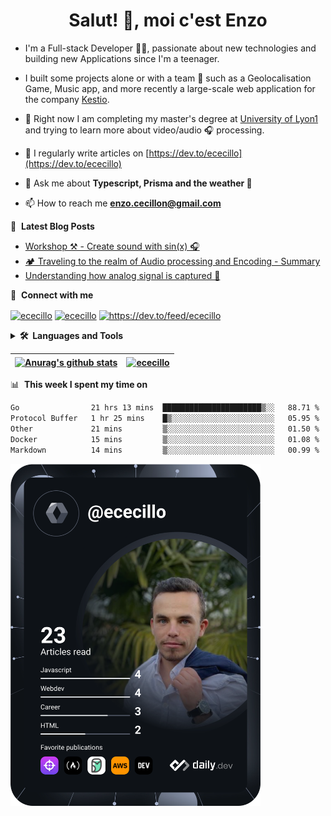 <h1 align="center">Salut! 👋, moi c'est Enzo</h1>
<!-- <p align="left"> <a href="https://github.com/ryo-ma/github-profile-trophy"><img src="https://github-profile-trophy.vercel.app/?username=ececillo" alt="ececillo" /></a> </p> -->

- I'm a Full-stack Developer 👨‍💻, passionate about new technologies and building new Applications since I'm a teenager.

- I built some projects alone or with a team 🏉 such as a Geolocalisation Game, Music app, and more recently a large-scale web application for the company [Kestio](https://www.kestio.com/).

- 🚀 Right now I am completing my master's degree at [University of Lyon1](https://www.univ-lyon1.fr/) and trying to learn more about video/audio 🎧 processing.

- 📝 I regularly write articles on [https://dev.to/ececillo](https://dev.to/ececillo)
- 💬 Ask me about **Typescript, Prisma and the weather 💭**

- 📫 How to reach me **enzo.cecillon@gmail.com**

📕 &nbsp;**Latest Blog Posts**

<!-- BLOG-POST-LIST:START -->
- [Workshop ⚒️ - Create sound with sin&lpar;x&rpar; 🎧](https://dev.to/ececillo/workshop-create-sound-with-sinx-1ccf)
- [🏕️ Traveling to the realm of Audio processing and Encoding - Summary](https://dev.to/ececillo/traveling-to-the-realm-of-audio-processing-and-encoding-summary-4a33)
- [Understanding how analog signal is captured 🎼](https://dev.to/ececillo/understanding-how-analog-signal-is-captured-2edk)
<!-- BLOG-POST-LIST:END -->

🔗 &nbsp;**Connect with me**

<p align="left">
<a href="https://dev.to/ececillo" target="blank"><img align="center" src="https://raw.githubusercontent.com/rahuldkjain/github-profile-readme-generator/master/src/images/icons/Social/devto.svg" alt="ececillo" height="30" width="40" /></a>
<a href="https://linkedin.com/in/ececillo" target="blank"><img align="center" src="https://raw.githubusercontent.com/rahuldkjain/github-profile-readme-generator/master/src/images/icons/Social/linked-in-alt.svg" alt="ececillo" height="30" width="40" /></a>
<a href="/https://dev.to/feed/ececillo" target="blank"><img align="center" src="https://raw.githubusercontent.com/rahuldkjain/github-profile-readme-generator/master/src/images/icons/Social/rss.svg" alt="https://dev.to/feed/ececillo" height="30" width="40" /></a>
</p>

<details>
  <summary><b>🛠️&nbsp;&nbsp;Languages&nbsp;and&nbsp;Tools</b></summary>
  <br/>
  <p align="left"> <a href="https://www.arduino.cc/" target="_blank" rel="noreferrer"> <img src="https://cdn.worldvectorlogo.com/logos/arduino-1.svg" alt="arduino" width="40" height="40"/> </a> <a href="https://www.cprogramming.com/" target="_blank" rel="noreferrer"> <img src="https://raw.githubusercontent.com/devicons/devicon/master/icons/c/c-original.svg" alt="c" width="40" height="40"/> </a> <a href="https://www.docker.com/" target="_blank" rel="noreferrer"> <img src="https://raw.githubusercontent.com/devicons/devicon/master/icons/docker/docker-original-wordmark.svg" alt="docker" width="40" height="40"/> </a> <a href="https://git-scm.com/" target="_blank" rel="noreferrer"> <img src="https://www.vectorlogo.zone/logos/git-scm/git-scm-icon.svg" alt="git" width="40" height="40"/> </a> <a href="https://golang.org" target="_blank" rel="noreferrer"> <img src="https://raw.githubusercontent.com/devicons/devicon/master/icons/go/go-original.svg" alt="go" width="40" height="40"/> </a> <a href="https://graphql.org" target="_blank" rel="noreferrer"> <img src="https://www.vectorlogo.zone/logos/graphql/graphql-icon.svg" alt="graphql" width="40" height="40"/> </a> <a href="hexo.io/" target="_blank" rel="noreferrer"> <img src="https://www.vectorlogo.zone/logos/hexoio/hexoio-icon.svg" alt="hexo" width="40" height="40"/> </a> <a href="https://jestjs.io" target="_blank" rel="noreferrer"> <img src="https://www.vectorlogo.zone/logos/jestjsio/jestjsio-icon.svg" alt="jest" width="40" height="40"/> </a> <a href="https://kafka.apache.org/" target="_blank" rel="noreferrer"> <img src="https://www.vectorlogo.zone/logos/apache_kafka/apache_kafka-icon.svg" alt="kafka" width="40" height="40"/> </a> <a href="https://kubernetes.io" target="_blank" rel="noreferrer"> <img src="https://www.vectorlogo.zone/logos/kubernetes/kubernetes-icon.svg" alt="kubernetes" width="40" height="40"/> </a> <a href="https://www.linux.org/" target="_blank" rel="noreferrer"> <img src="https://raw.githubusercontent.com/devicons/devicon/master/icons/linux/linux-original.svg" alt="linux" width="40" height="40"/> </a> <a href="https://mochajs.org" target="_blank" rel="noreferrer"> <img src="https://www.vectorlogo.zone/logos/mochajs/mochajs-icon.svg" alt="mocha" width="40" height="40"/> </a> <a href="https://www.mongodb.com/" target="_blank" rel="noreferrer"> <img src="https://raw.githubusercontent.com/devicons/devicon/master/icons/mongodb/mongodb-original-wordmark.svg" alt="mongodb" width="40" height="40"/> </a> <a href="https://www.mysql.com/" target="_blank" rel="noreferrer"> <img src="https://raw.githubusercontent.com/devicons/devicon/master/icons/mysql/mysql-original-wordmark.svg" alt="mysql" width="40" height="40"/> </a> <a href="https://www.nginx.com" target="_blank" rel="noreferrer"> <img src="https://raw.githubusercontent.com/devicons/devicon/master/icons/nginx/nginx-original.svg" alt="nginx" width="40" height="40"/> </a> <a href="https://nodejs.org" target="_blank" rel="noreferrer"> <img src="https://raw.githubusercontent.com/devicons/devicon/master/icons/nodejs/nodejs-original-wordmark.svg" alt="nodejs" width="40" height="40"/> </a> <a href="https://www.postgresql.org" target="_blank" rel="noreferrer"> <img src="https://raw.githubusercontent.com/devicons/devicon/master/icons/postgresql/postgresql-original-wordmark.svg" alt="postgresql" width="40" height="40"/> </a> <a href="https://www.python.org" target="_blank" rel="noreferrer"> <img src="https://raw.githubusercontent.com/devicons/devicon/master/icons/python/python-original.svg" alt="python" width="40" height="40"/> </a> <a href="https://reactjs.org/" target="_blank" rel="noreferrer"> <img src="https://raw.githubusercontent.com/devicons/devicon/master/icons/react/react-original-wordmark.svg" alt="react" width="40" height="40"/> </a> <a href="https://redis.io" target="_blank" rel="noreferrer"> <img src="https://raw.githubusercontent.com/devicons/devicon/master/icons/redis/redis-original-wordmark.svg" alt="redis" width="40" height="40"/> </a> <a href="https://tailwindcss.com/" target="_blank" rel="noreferrer"> <img src="https://www.vectorlogo.zone/logos/tailwindcss/tailwindcss-icon.svg" alt="tailwind" width="40" height="40"/> </a> <a href="https://www.typescriptlang.org/" target="_blank" rel="noreferrer"> <img src="https://raw.githubusercontent.com/devicons/devicon/master/icons/typescript/typescript-original.svg" alt="typescript" width="40" height="40"/> </a> </p>
</details>

| <a href="https://github.com/ececillo/github-readme-stats"><img align="center" src="https://github-readme-stats.vercel.app/api?username=ececillo&show_icons=true&include_all_commits=true&theme=buefy&hide_border=true" alt="Anurag's github stats" /></a> | <a href="https://github.com/ececillo/"><img align="center" src="https://github-readme-stats.vercel.app/api/top-langs?username=ececillo&show_icons=true&locale=en&layout=compact" alt="ececillo" /></a> |
| --------------------------------------------------------------------------------------------------------------------------------------------------------------------------------------------------------------------------------------------------------- | ------------------------------------------------------------------------------------------------------------------------------------------------------------------------------------------------------ |

📊 &nbsp;**This week I spent my time on**

<!--START_SECTION:waka-->

```txt
Go                21 hrs 13 mins  ██████████████████████▒░░   88.71 %
Protocol Buffer   1 hr 25 mins    █▒░░░░░░░░░░░░░░░░░░░░░░░   05.95 %
Other             21 mins         ▒░░░░░░░░░░░░░░░░░░░░░░░░   01.50 %
Docker            15 mins         ▒░░░░░░░░░░░░░░░░░░░░░░░░   01.08 %
Markdown          14 mins         ▒░░░░░░░░░░░░░░░░░░░░░░░░   00.99 %
```

<!--END_SECTION:waka-->

<a href="https://app.daily.dev/ececillo"><img src="https://github.com/ECecillo/ECecillo/blob/main/devcard.svg" width="400" alt="Enzo CECILLON's Dev Card"/></a>
